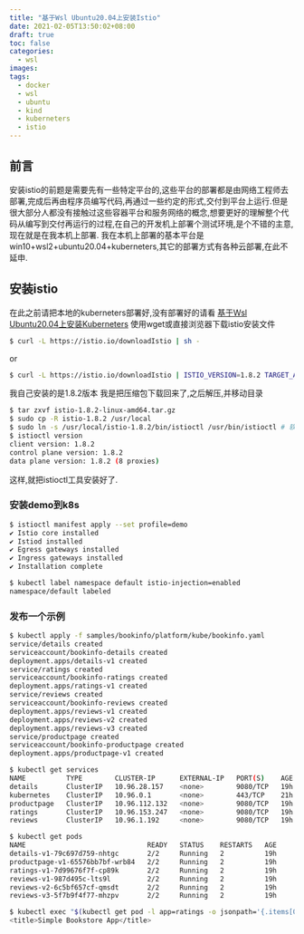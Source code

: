 ```yaml
---
title: "基于Wsl Ubuntu20.04上安装Istio"
date: 2021-02-05T13:50:02+08:00
draft: true
toc: false
categories: 
  - wsl
images:
tags: 
  - docker
  - wsl
  - ubuntu
  - kind
  - kuberneters
  - istio
---
```


## 前言
安装istio的前题是需要先有一些特定平台的,这些平台的部署都是由网络工程师去部署,完成后再由程序员编写代码,再通过一些约定的形式,交付到平台上运行.但是很大部分人都没有接触过这些容器平台和服务网络的概念,想要更好的理解整个代码从编写到交付再运行的过程,在自己的开发机上部署个测试环境,是个不错的主意,现在就是在我本机上部署.
我在本机上部署的基本平台是win10+wsl2+ubuntu20.04+kuberneters,其它的部署方式有各种云部署,在此不延申.

## 安装istio
在此之前请把本地的kuberneters部署好,没有部署好的请看 [基于Wsl Ubuntu20.04上安装Kuberneters](/posts/micro/kind-k8s-ubuntu2004-wsl)
使用wget或直接浏览器下载istio安装文件
```sh
$ curl -L https://istio.io/downloadIstio | sh -
```
or
```sh
$ curl -L https://istio.io/downloadIstio | ISTIO_VERSION=1.8.2 TARGET_ARCH=x86_64 sh -
```
我自己安装的是1.8.2版本
我是把压缩包下载回来了,之后解压,并移动目录
```sh
$ tar zxvf istio-1.8.2-linux-amd64.tar.gz
$ sudo cp -R istio-1.8.2 /usr/local
$ sudo ln -s /usr/local/istio-1.8.2/bin/istioctl /usr/bin/istioctl # 软链接
$ istioctl version
client version: 1.8.2
control plane version: 1.8.2
data plane version: 1.8.2 (8 proxies)
```
这样,就把istioctl工具安装好了.
### 安装demo到k8s
```sh
$ istioctl manifest apply --set profile=demo
✔ Istio core installed
✔ Istiod installed
✔ Egress gateways installed
✔ Ingress gateways installed
✔ Installation complete

$ kubectl label namespace default istio-injection=enabled
namespace/default labeled
```
### 发布一个示例
```sh
$ kubectl apply -f samples/bookinfo/platform/kube/bookinfo.yaml
service/details created
serviceaccount/bookinfo-details created
deployment.apps/details-v1 created
service/ratings created
serviceaccount/bookinfo-ratings created
deployment.apps/ratings-v1 created
service/reviews created
serviceaccount/bookinfo-reviews created
deployment.apps/reviews-v1 created
deployment.apps/reviews-v2 created
deployment.apps/reviews-v3 created
service/productpage created
serviceaccount/bookinfo-productpage created
deployment.apps/productpage-v1 created

$ kubectl get services
NAME          TYPE        CLUSTER-IP      EXTERNAL-IP   PORT(S)    AGE
details       ClusterIP   10.96.28.157    <none>        9080/TCP   19h
kubernetes    ClusterIP   10.96.0.1       <none>        443/TCP    21h
productpage   ClusterIP   10.96.112.132   <none>        9080/TCP   19h
ratings       ClusterIP   10.96.153.247   <none>        9080/TCP   19h
reviews       ClusterIP   10.96.1.192     <none>        9080/TCP   19h

$ kubectl get pods
NAME                              READY   STATUS    RESTARTS   AGE
details-v1-79c697d759-nhtgc       2/2     Running   2          19h
productpage-v1-65576bb7bf-wrb84   2/2     Running   2          19h
ratings-v1-7d99676f7f-cp89k       2/2     Running   2          19h
reviews-v1-987d495c-lts9l         2/2     Running   2          19h
reviews-v2-6c5bf657cf-qmsdt       2/2     Running   2          19h
reviews-v3-5f7b9f4f77-mhzpv       2/2     Running   2          19h

$ kubectl exec "$(kubectl get pod -l app=ratings -o jsonpath='{.items[0].metadata.name}')" -c ratings -- curl -s productpage:9080/productpage | grep -o "<title>.*</title>"
<title>Simple Bookstore App</title>
```

